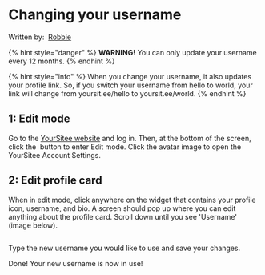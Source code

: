 # Changing your username

Written by: <img src="../.gitbook/assets/contributors/robskan (2).png" alt="" data-size="line"> [Robbie](../about/contributors.md#robskan)

{% hint style="danger" %}
**WARNING!** You can only update your username every 12 months.
{% endhint %}

{% hint style="info" %}
When you change your username, it also updates your profile link. So, if you switch your username from hello to world, your link will change from yoursit.ee/hello to yoursit.ee/world.
{% endhint %}

## 1: Edit mode

Go to the [YourSitee website](https://yoursit.ee) and log in. Then, at the bottom of the screen, click the <img src="../.gitbook/assets/Edit%20Button%20(1).png" alt="" data-size="line"> button to enter Edit mode. Click the avatar image to open the YourSitee Account Settings.

## 2: Edit profile card

When in edit mode, click anywhere on the widget that contains your profile icon, username, and bio. A screen should pop up where you can edit anything about the profile card. Scroll down until you see 'Username' (image below).

<figure><img src="../.gitbook/assets/chrome_CASRbiBAb0.png" alt=""><figcaption></figcaption></figure>

Type the new username you would like to use and save your changes.

Done! Your new username is now in use!
